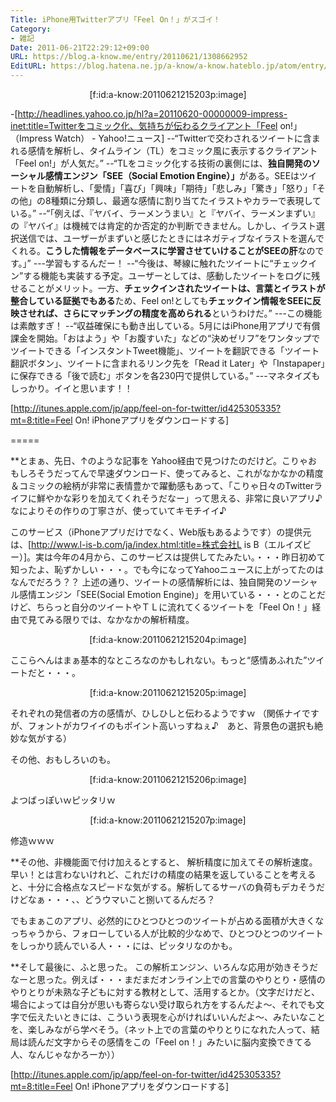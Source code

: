 ```yaml
---
Title: iPhone用Twitterアプリ「Feel On！」がスゴイ！
Category:
- 雑記
Date: 2011-06-21T22:29:12+09:00
URL: https://blog.a-know.me/entry/20110621/1308662952
EditURL: https://blog.hatena.ne.jp/a-know/a-know.hateblo.jp/atom/entry/12921228815727979603
---
```


<div align=center>[f:id:a-know:20110621215203p:image]</div>


-[http://headlines.yahoo.co.jp/hl?a=20110620-00000009-impress-inet:title=Twitterをコミック化、気持ちが伝わるクライアント「Feel on!」 （Impress Watch） - Yahoo!ニュース]
--“Twitterで交わされるツイートに含まれる感情を解析し、タイムライン（TL）をコミック風に表示するクライアント「Feel on!」が人気だ。”
--“TLをコミック化する技術の裏側には、<span class="deco" style="font-weight:bold;">独自開発のソーシャル感情エンジン「SEE（Social Emotion Engine）」</span>がある。SEEはツイートを自動解析し、「愛情」「喜び」「興味」「期待」「悲しみ」「驚き」「怒り」「その他」の8種類に分類し、最適な感情に割り当てたイラストやカラーで表現している。”
--“「例えば、『ヤバイ、ラーメンうまい』と『ヤバイ、ラーメンまずい』の『ヤバイ』は機械では肯定的か否定的か判断できません。しかし、イラスト選択送信では、ユーザーがまずいと感じたときにはネガティブなイラストを選んでくれる。<span class="deco" style="font-weight:bold;">こうした情報をデータベースに学習させていけることがSEEの肝</span>なのです。」”
---学習もするんだー！
--“今後は、琴線に触れたツイートに“チェックイン”する機能も実装する予定。ユーザーとしては、感動したツイートをログに残せることがメリット。一方、<span class="deco" style="font-weight:bold;">チェックインされたツイートは、言葉とイラストが整合している証拠でもある</span>ため、Feel on!としても<span class="deco" style="font-weight:bold;">チェックイン情報をSEEに反映させれば、さらにマッチングの精度を高められる</span>というわけだ。”
---この機能は素敵すぎ！
--“収益確保にも動き出している。5月にはiPhone用アプリで有償課金を開始。「おはよう」や「お腹すいた」などの“決めゼリフ”をワンタップでツイートできる「インスタントTweet機能」、ツイートを翻訳できる「ツイート翻訳ボタン」、ツイートに含まれるリンク先を「Read it Later」や「Instapaper」に保存できる「後で読む」ボタンを各230円で提供している。”
---マネタイズもしっかり。イイと思います！！


[http://itunes.apple.com/jp/app/feel-on-for-twitter/id425305335?mt=8:title=Feel On! iPhoneアプリをダウンロードする]

=====

**とまぁ、先日、↑のような記事を
Yahoo経由で見つけたのだけど。こりゃおもしろそうだってんで早速ダウンロード、使ってみると、これがなかなかの精度＆コミックの絵柄が非常に表情豊かで躍動感もあって、「こりゃ日々のTwitterライフに鮮やかな彩りを加えてくれそうだなー」って思える、非常に良いアプリ♪なによりその作りの丁寧さが、使っていてキモチイイ♪


このサービス（iPhoneアプリだけでなく、Web版もあるようです）の提供元は、[http://www.l-is-b.com/ja/index.html:title=株式会社L is B（エルイズビー）]。実は今年の4月から、このサービスは提供してたみたい。・・・昨日初めて知ったよ、恥ずかしい・・・。でも今になってYahooニュースに上がってたのはなんでだろう？？
上述の通り、ツイートの感情解析には、独自開発のソーシャル感情エンジン「SEE(Social Emotion Engine)」を用いている・・・とのことだけど、ちらっと自分のツイートやＴＬに流れてくるツイートを「Feel On！」経由で見てみる限りでは、なかなかの解析精度。


<div align=center>[f:id:a-know:20110621215204p:image]</div>

ここらへんはまぁ基本的なところなのかもしれない。もっと“感情あふれた”ツイートだと・・・。


<div align=center>[f:id:a-know:20110621215205p:image]</div>

それぞれの発信者の方の感情が、ひしひしと伝わるようですｗ
（関係ナイですが、フォントがカワイイのもポイント高いっすねぇ♪　あと、背景色の選択も絶妙な気がする）



その他、おもしろいのも。


<div align=center>[f:id:a-know:20110621215206p:image]</div>

よつばっぽいｗピッタリｗ


<div align=center>[f:id:a-know:20110621215207p:image]</div>

修造ｗｗｗ



**その他、非機能面で付け加えるとすると、
解析精度に加えてその解析速度。早い！とは言わないけれど、これだけの精度の結果を返していることを考えると、十分に合格点なスピードな気がする。解析してるサーバの負荷もデカそうだけどなぁ・・・、、どうウマいこと捌いてるんだろ？

でもまぁこのアプリ、必然的にひとつひとつのツイートが占める面積が大きくなっちゃうから、フォローしている人が比較的少なめで、ひとつひとつのツイートをしっかり読んでいる人・・・には、ピッタリなのかも。


**そして最後に、ふと思った。
この解析エンジン、いろんな応用が効きそうだなーと思った。例えば・・・まだまだオンライン上での言葉のやりとり・感情のやりとりが未熟な子どもに対する教材として、活用するとか。（文字だけだと、場合によっては自分が思いも寄らない受け取られ方をするんだよ〜、それでも文字で伝えたいときには、こういう表現を心がければいいんだよ〜、みたいなことを、楽しみながら学べそう。（ネット上での言葉のやりとりになれた人って、結局は読んだ文字からその感情をこの「Feel on！」みたいに脳内変換できてる人、なんじゃなかろーか））


[http://itunes.apple.com/jp/app/feel-on-for-twitter/id425305335?mt=8:title=Feel On! iPhoneアプリをダウンロードする]
